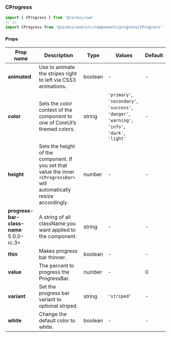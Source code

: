 ### CProgress

```jsx
import { CProgress } from '@coreui/vue'
// or
import CProgress from '@coreui/vue/src/components/progress/CProgress'
```

#### Props

| Prop name                                                                       | Description                                                                                                               | Type    | Values                                                                                          | Default |
| ------------------------------------------------------------------------------- | ------------------------------------------------------------------------------------------------------------------------- | ------- | ----------------------------------------------------------------------------------------------- | ------- |
| **animated**                                                                    | Use to animate the stripes right to left via CSS3 animations.                                                             | boolean | -                                                                                               | -       |
| **color**                                                                       | Sets the color context of the component to one of CoreUI’s themed colors.                                                 | string  | `'primary'`, `'secondary'`, `'success'`, `'danger'`, `'warning'`, `'info'`, `'dark'`, `'light'` | -       |
| **height**                                                                      | Sets the height of the component. If you set that value the inner `<CProgressBar>` will automatically resize accordingly. | number  | -                                                                                               | -       |
| **progress-bar-class-name** <br><div class="badge bg-primary">5.0.0-rc.3+</div> | A string of all className you want applied to the <CProgressBar/> component.                                              | string  | -                                                                                               | -       |
| **thin**                                                                        | Makes progress bar thinner.                                                                                               | boolean | -                                                                                               | -       |
| **value**                                                                       | The percent to progress the ProgressBar.                                                                                  | number  | -                                                                                               | 0       |
| **variant**                                                                     | Set the progress bar variant to optional striped.                                                                         | string  | `'striped'`                                                                                     | -       |
| **white**                                                                       | Change the default color to white.                                                                                        | boolean | -                                                                                               | -       |
